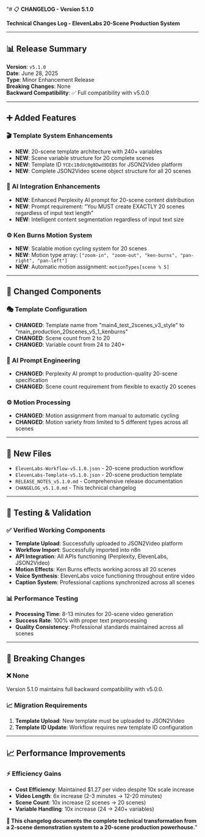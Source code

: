 "# 📋 **CHANGELOG - Version 5.1.0**

**Technical Changes Log - ElevenLabs 20-Scene Production System**

---

## 📊 **Release Summary**

**Version**: `v5.1.0`  
**Date**: June 28, 2025  
**Type**: Minor Enhancement Release  
**Breaking Changes**: None  
**Backward Compatibility**: ✅ Full compatibility with v5.0.0

---

## ➕ **Added Features**

### **🎬 Template System Enhancements**
- **NEW**: 20-scene template architecture with 240+ variables
- **NEW**: Scene variable structure for 20 complete scenes
- **NEW**: Template ID `YCEc18dUc0g8Dwd9DEBS` for JSON2Video platform
- **NEW**: Complete JSON2Video scene object structure for all 20 scenes

### **🤖 AI Integration Enhancements**
- **NEW**: Enhanced Perplexity AI prompt for 20-scene content distribution
- **NEW**: Prompt requirement: "You MUST create EXACTLY 20 scenes regardless of input text length"
- **NEW**: Intelligent content segmentation regardless of input text size

### **⚙️ Ken Burns Motion System**
- **NEW**: Scalable motion cycling system for 20 scenes
- **NEW**: Motion type array: `["zoom-in", "zoom-out", "ken-burns", "pan-right", "pan-left"]`
- **NEW**: Automatic motion assignment: `motionTypes[scene % 5]`

---

## 🔧 **Changed Components**

### **🎭 Template Configuration**
- **CHANGED**: Template name from "main4_test_2scenes_v3_style" to "main_production_20scenes_v5_1_kenburns"
- **CHANGED**: Scene count from 2 to 20
- **CHANGED**: Variable count from 24 to 240+

### **🤖 AI Prompt Engineering**
- **CHANGED**: Perplexity AI prompt to production-quality 20-scene specification
- **CHANGED**: Scene count requirement from flexible to exactly 20 scenes

### **⚙️ Motion Processing**
- **CHANGED**: Motion assignment from manual to automatic cycling
- **CHANGED**: Motion variety from limited to 5 different types across all scenes

---

## 📁 **New Files**
- `ElevenLabs-Workflow-v5.1.0.json` - 20-scene production workflow
- `ElevenLabs-Template-v5.1.0.json` - 20-scene production template
- `RELEASE_NOTES_v5.1.0.md` - Comprehensive release documentation
- `CHANGELOG_v5.1.0.md` - This technical changelog

---

## 🧪 **Testing & Validation**

### **✅ Verified Working Components**
- **Template Upload**: Successfully uploaded to JSON2Video platform
- **Workflow Import**: Successfully imported into n8n
- **API Integration**: All APIs functioning (Perplexity, ElevenLabs, JSON2Video)
- **Motion Effects**: Ken Burns effects working across all 20 scenes
- **Voice Synthesis**: ElevenLabs voice functioning throughout entire video
- **Caption System**: Professional captions synchronized across all scenes

### **📊 Performance Testing**
- **Processing Time**: 8-13 minutes for 20-scene video generation
- **Success Rate**: 100% with proper text preprocessing
- **Quality Consistency**: Professional standards maintained across all scenes

---

## 🚨 **Breaking Changes**

### **❌ None**
Version 5.1.0 maintains full backward compatibility with v5.0.0.

### **📈 Migration Requirements**
1. **Template Upload**: New template must be uploaded to JSON2Video
2. **Template ID Update**: Workflow requires new template ID configuration

---

## 📈 **Performance Improvements**

### **⚡ Efficiency Gains**
- **Cost Efficiency**: Maintained $1.27 per video despite 10x scale increase
- **Video Length**: 6x increase (2-3 minutes → 12-20 minutes)
- **Scene Count**: 10x increase (2 scenes → 20 scenes)
- **Variable Handling**: 10x increase (24 → 240+ variables)

**🎯 This changelog documents the complete technical transformation from a 2-scene demonstration system to a 20-scene production powerhouse.**" 
 